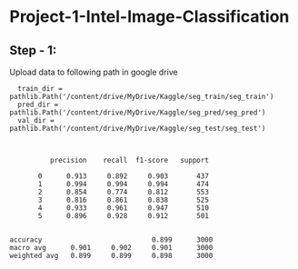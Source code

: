 # Project-1-Intel-Image-Classification

## Step - 1:
Upload data to following path in google drive 
        

      train_dir = pathlib.Path('/content/drive/MyDrive/Kaggle/seg_train/seg_train')
      pred_dir =  pathlib.Path('/content/drive/MyDrive/Kaggle/seg_pred/seg_pred')
      val_dir =  pathlib.Path('/content/drive/MyDrive/Kaggle/seg_test/seg_test')



              precision    recall  f1-score   support

           0      0.913     0.892     0.903       437
           1      0.994     0.994     0.994       474
           2      0.854     0.774     0.812       553
           3      0.816     0.861     0.838       525
           4      0.933     0.961     0.947       510
           5      0.896     0.928     0.912       501


    accuracy                           0.899      3000
    macro avg      0.901     0.902     0.901      3000
    weighted avg   0.899     0.899     0.898      3000

